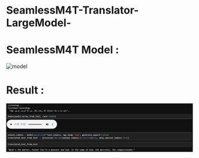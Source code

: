 # SeamlessM4T-Translator-LargeModel-

# SeamlessM4T Model :
![model](https://cdn-thumbnails.huggingface.co/social-thumbnails/models/facebook/seamless-m4t-v2-large.png)

# Result : 
![result](https://github.com/alaatiger989/SeamlessM4T-Translator-LargeModel-/blob/main/Screenshots/Capture.JPG)
